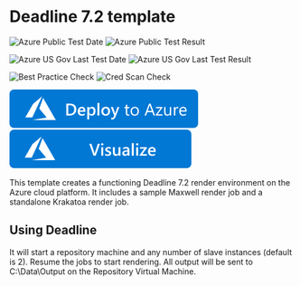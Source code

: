 # Deadline 7.2 template

![Azure Public Test Date](https://azurequickstartsservice.blob.core.windows.net/badges/thinkbox-deadline/PublicLastTestDate.svg)
![Azure Public Test Result](https://azurequickstartsservice.blob.core.windows.net/badges/thinkbox-deadline/PublicDeployment.svg)

![Azure US Gov Last Test Date](https://azurequickstartsservice.blob.core.windows.net/badges/thinkbox-deadline/FairfaxLastTestDate.svg)
![Azure US Gov Last Test Result](https://azurequickstartsservice.blob.core.windows.net/badges/thinkbox-deadline/FairfaxDeployment.svg)

![Best Practice Check](https://azurequickstartsservice.blob.core.windows.net/badges/thinkbox-deadline/BestPracticeResult.svg)
![Cred Scan Check](https://azurequickstartsservice.blob.core.windows.net/badges/thinkbox-deadline/CredScanResult.svg)

[![Deploy To Azure](https://raw.githubusercontent.com/Azure/azure-quickstart-templates/master/1-CONTRIBUTION-GUIDE/images/deploytoazure.svg?sanitize=true)]("https://portal.azure.com/#create/Microsoft.Template/uri/https%3A%2F%2Fraw.githubusercontent.com%2FAzure%2Fazure-quickstart-templates%2Fmaster%2Fthinkbox-deadline%2Fazuredeploy.json")
[![Visualize](https://raw.githubusercontent.com/Azure/azure-quickstart-templates/master/1-CONTRIBUTION-GUIDE/images/visualizebutton.svg?sanitize=true)]("http://armviz.io/#/?load=https%3A%2F%2Fraw.githubusercontent.com%2FAzure%2Fazure-quickstart-templates%2Fmaster%2Fthinkbox-deadline%2Fazuredeploy.json")

This template creates a functioning Deadline 7.2 render environment on the Azure
cloud platform. It includes a sample Maxwell render job and a standalone
Krakatoa render job.

## Using Deadline

It will start a repository machine and any number of slave instances (default is
2). Resume the jobs to start rendering. All output will be sent to
C:\Data\Output on the Repository Virtual Machine.
